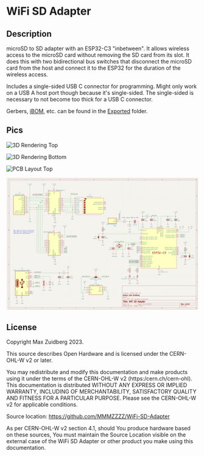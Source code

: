 # WiFi SD Adapter

## Description

microSD to SD adapter with an ESP32-C3 "inbetween". It allows wireless access to the microSD card without removing the SD card from its slot. It does this with two bidirectional bus switches that disconnect the microSD card from the host and connect it to the ESP32 for the duration of the wireless access. 

Includes a single-sided USB C connector for programming. Might only work on a USB A host port though because it's single-sided. The single-sided is necessary to not become too thick for a USB C connector. 

Gerbers, [iBOM](https://htmlpreview.github.io/?https%3A%2F%2Fgithub.com%2FMMMZZZZ%2FWiFi-SD-Adapter%2Fblob%2Fmain%2FExported%2FWiFi-SD-Adapter-iBom.html), etc. can be found in the [Exported](/Exported) folder. 

## Pics

![3D Rendering Top](/Exported/3D%20Rendering%Top.png)

![3D Rendering Bottom](/Exported/3D%20Rendering%Bottom.png)

![PCB Layout Top](/Exported/PCB%Layout%Top.png)

![Schematic](/Exported/Schematic.png)

## License

Copyright Max Zuidberg 2023.

This source describes Open Hardware and is licensed under the CERN-OHL-W v2 or later.

You may redistribute and modify this documentation and make products using it under the terms of the CERN-OHL-W v2 (https:/cern.ch/cern-ohl). This documentation is distributed WITHOUT ANY EXPRESS OR IMPLIED WARRANTY, INCLUDING OF MERCHANTABILITY, SATISFACTORY QUALITY AND FITNESS FOR A PARTICULAR PURPOSE. Please see the CERN-OHL-W v2 for applicable conditions. 

Source location: https://github.com/MMMZZZZ/WiFi-SD-Adapter

As per CERN-OHL-W v2 section 4.1, should You produce hardware based on these sources, You must maintain the Source Location visible on the external case of the WiFi SD Adapter or other product you make using this documentation.
